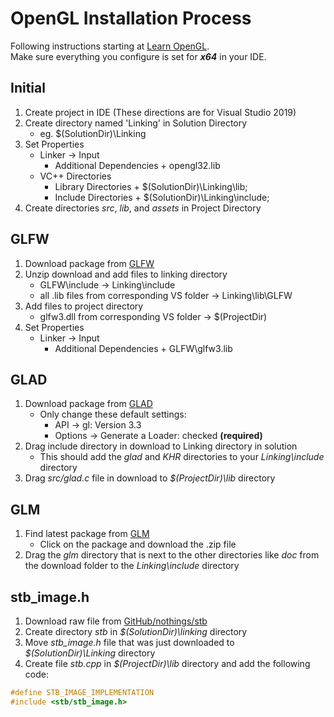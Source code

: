 # OpenGL Installation Process

Following instructions starting at [Learn OpenGL](https://learnopengl.com/Getting-started/OpenGL).  
Make sure everything you configure is set for **_x64_** in your IDE.

## Initial
1. Create project in IDE (These directions are for Visual Studio 2019)
2. Create directory named 'Linking' in Solution Directory
    * eg. $(SolutionDir)\Linking
3. Set Properties
    * Linker -> Input
        * Additional Dependencies
            \+ opengl32.lib
    * VC++ Directories
        * Library Directories
            \+ $(SolutionDir)\Linking\lib;
        * Include Directories
            \+ $(SolutionDir)\Linking\include;
4. Create directories *src*, *lib*, and *assets* in Project Directory

## GLFW
1. Download package from [GLFW](https://www.glfw.org/download.html)
2. Unzip download and add files to linking directory
    * GLFW\include -> Linking\include
    * all .lib files from corresponding VS folder -> Linking\lib\GLFW
3. Add files to project directory
    * glfw3.dll from corresponding VS folder -> $(ProjectDir)
4. Set Properties
    * Linker -> Input
        * Additional Dependencies
            \+ GLFW\glfw3.lib

## GLAD
1. Download package from [GLAD](https://glad.dav1d.de/)
    * Only change these default settings:
        * API -> gl: Version 3.3
        * Options -> Generate a Loader: checked **(required)**
2. Drag include directory in download to Linking directory in solution
    * This should add the *glad* and *KHR* directories to your *Linking\include* directory
3. Drag *src/glad.c* file in download to *$(ProjectDir)\lib* directory

## GLM
1. Find latest package from [GLM](https://github.com/g-truc/glm/tags)
    * Click on the package and download the .zip file
2. Drag the *glm* directory that is next to the other directories like *doc* from the download folder to the *Linking\include* directory

## stb_image.h
1. Download raw file from [GitHub/nothings/stb](https://raw.githubusercontent.com/nothings/stb/master/stb_image.h)
2. Create directory *stb* in *$(SolutionDir)\linking* directory
3. Move *stb_image.h* file that was just downloaded to *$(SolutionDir)\Linking* directory
4. Create file *stb.cpp* in *$(ProjectDir)\lib* directory and add the following code:
```cpp
#define STB_IMAGE_IMPLEMENTATION
#include <stb/stb_image.h>
```